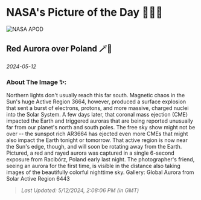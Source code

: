 
# NASA's Picture of the Day 🧑‍🚀💫

  ![NASA APOD](https://apod.nasa.gov/apod/image/2405/AuroraPoland_Durlej_1940.jpg)
  
  ## Red Aurora over Poland 🪄🌌
  
  _2024-05-12_
  
  ### About The Image ✨: 
  
  Northern lights don't usually reach this far south.  Magnetic chaos in the Sun's huge Active Region 3664, however, produced a surface explosion that sent a burst of electrons, protons, and more massive, charged nuclei into the Solar System. A few days later, that coronal mass ejection (CME) impacted the Earth and triggered auroras that are being reported unusually far from our planet's north and south poles.  The free sky show might not be over -- the sunspot rich AR3664 has ejected even more CMEs that might also impact the Earth tonight or tomorrow. That active region is now near the Sun's edge, though, and will soon be rotating away from the Earth.  Pictured, a red and rayed aurora was captured in a single 6-second exposure from Racibórz, Poland early last night.  The photographer's friend, seeing an aurora for the first time, is visible in the distance also taking images of the beautifully colorful nighttime sky.   Gallery: Global Aurora from Solar Active Region 6443
  
  
  
  > _Last Updated: 5/12/2024, 2:08:06 PM (in GMT)_
  